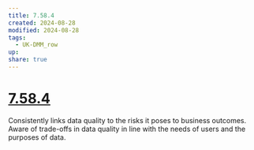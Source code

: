 ```yaml
---
title: 7.58.4
created: 2024-08-28
modified: 2024-08-28
tags:
  - UK-DMM_row
up: 
share: true
---
```

# [7.58.4](7.58.4.md)

Consistently links data quality to the risks it poses to business outcomes. Aware of trade-offs in data quality in line with the needs of users and the purposes of data.
